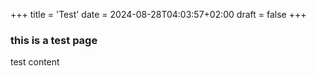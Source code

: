 +++
title = 'Test'
date = 2024-08-28T04:03:57+02:00
draft = false
+++

### this is a test page

test content